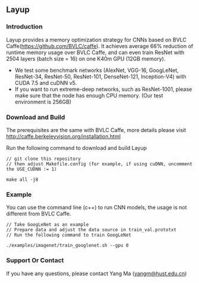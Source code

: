 ## Layup
### Introduction
Layup provides a memory optimization strategy for CNNs based on BVLC Caffe(https://github.com/BVLC/caffe). It achieves average 66% reduction of runtime memory usage over BVLC Caffe, and can even train ResNet with 2504 layers (batch size = 16) on one K40m GPU (12GB memory).

- We test some benchmark networks (AlexNet, VGG-16, GoogLeNet, ResNet-34, ResNet-50, ResNet-101, DenseNet-121, Inception-V4) with CUDA 7.5 and cuDNN v5.
- If you want to run extreme-deep networks, such as ResNet-1001, please make sure that the node has enough CPU memory. (Our test environment is 256GB)

### Download and Build 
The prerequisites are the same with BVLC Caffe, more details please visit http://caffe.berkeleyvision.org/installation.html

Run the following command to download and build Layup

```
// git clone this repository
// then adjust Makefile.config (for example, if using cuDNN, uncomment the USE_CUDNN := 1)

make all -j8
```

### Example
You can use the command line (c++) to run CNN models, the usage is not different from BVLC Caffe.

```
// Take GoogLeNet as an example
// Prepare data and adjust the data source in train_val.prototxt
// Run the following command to train GoogLeNet

./examples/imagenet/train_googlenet.sh --gpu 0
```

### Support Or Contact
If you have any questions, please contact Yang Ma (yangm@hust.edu.cn)
